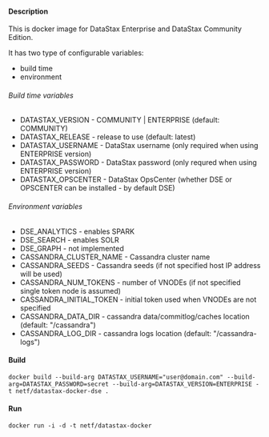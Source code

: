 #### Description
This is docker image for DataStax Enterprise and DataStax Community Edition. 

It has two type of configurable variables:

* build time 
* environment 

###### Build time variables
* DATASTAX_VERSION - COMMUNITY | ENTERPRISE (default: COMMUNITY)
* DATASTAX_RELEASE - release to use (default: latest)
* DATASTAX_USERNAME - DataStax username (only required when using ENTERPRISE version)
* DATASTAX_PASSWORD - DataStax password (only requred when using ENTERPRISE version)
* DATASTAX_OPSCENTER - DataStax OpsCenter (whether DSE or OPSCENTER can be installed - by default DSE)

###### Environment variables
* DSE_ANALYTICS - enables SPARK
* DSE_SEARCH - enables SOLR
* DSE_GRAPH - not implemented
* CASSANDRA_CLUSTER_NAME - Cassandra cluster name
* CASSANDRA_SEEDS - Cassandra seeds (if not specified host IP address will be used)
* CASSANDRA_NUM_TOKENS - number of VNODEs (if not specified single token node is assumed)
* CASSANDRA_INITIAL_TOKEN - initial token used when VNODEs are not specified 
* CASSANDRA_DATA_DIR - cassandra data/commitlog/caches location (default: "/cassandra")
* CASSANDRA_LOG_DIR - cassandra logs location (default: "/cassandra-logs")

#### Build
```
docker build --build-arg DATASTAX_USERNAME="user@domain.com" --build-arg=DATASTAX_PASSWORD=secret --build-arg=DATASTAX_VERSION=ENTERPRISE -t netf/datastax-docker-dse .
```

#### Run
```
docker run -i -d -t netf/datastax-docker
```
